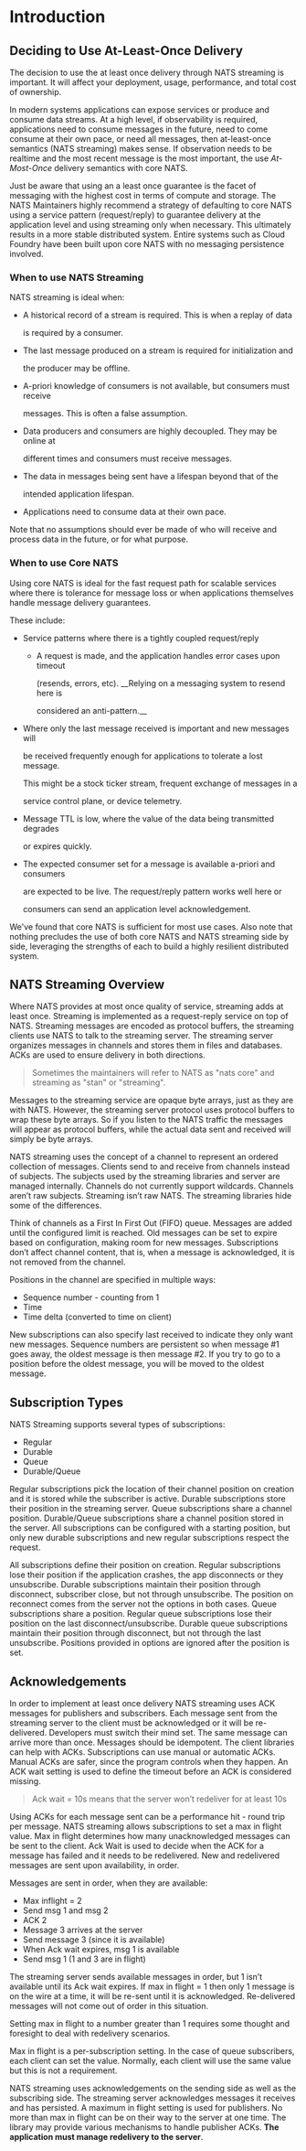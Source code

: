 # Introduction

## Deciding to Use At-Least-Once Delivery

The decision to use the at least once delivery through NATS streaming is important. It will affect your deployment, usage, performance, and total cost of ownership.

In modern systems applications can expose services or produce and consume data streams. At a high level, if observability is required, applications need to consume messages in the future, need to come consume at their own pace, or need all messages, then at-least-once semantics \(NATS streaming\) makes sense. If observation needs to be realtime and the most recent message is the most important, the use _At-Most-Once_ delivery semantics with core NATS.

Just be aware that using an a least once guarantee is the facet of messaging with the highest cost in terms of compute and storage. The NATS Maintainers highly recommend a strategy of defaulting to core NATS using a service pattern \(request/reply\) to guarantee delivery at the application level and using streaming only when necessary. This ultimately results in a more stable distributed system. Entire systems such as Cloud Foundry have been built upon core NATS with no messaging persistence involved.

### When to use NATS Streaming

NATS streaming is ideal when:

* A historical record of a stream is required.  This is when a replay of data

  is required by a consumer.

* The last message produced on a stream is required for initialization and

  the producer may be offline.

* A-priori knowledge of consumers is not available, but consumers must receive

  messages.  This is often a false assumption.

* Data producers and consumers are highly decoupled.  They may be online at

  different times and consumers must receive messages.

* The data in messages being sent have a lifespan beyond that of the

  intended application lifespan.

* Applications need to consume data at their own pace.

Note that no assumptions should ever be made of who will receive and process data in the future, or for what purpose.

### When to use Core NATS

Using core NATS is ideal for the fast request path for scalable services where there is tolerance for message loss or when applications themselves handle message delivery guarantees.

These include:

* Service patterns where there is a tightly coupled request/reply
  * A request is made, and the application handles error cases upon timeout

    \(resends, errors, etc\).  \_\_Relying on a messaging system to resend here is

    considered an anti-pattern.\_\_
* Where only the last message received is important and new messages will

  be received frequently enough for applications to tolerate a lost message.

  This might be a stock ticker stream, frequent exchange of messages in a

  service control plane, or device telemetry.

* Message TTL is low, where the value of the data being transmitted degrades

  or expires quickly.

* The expected consumer set for a message is available a-priori and consumers

  are expected to be live.  The request/reply pattern works well here or

  consumers can send an application level acknowledgement.

We've found that core NATS is sufficient for most use cases. Also note that nothing precludes the use of both core NATS and NATS streaming side by side, leveraging the strengths of each to build a highly resilient distributed system.

## NATS Streaming Overview

Where NATS provides at most once quality of service, streaming adds at least once. Streaming is implemented as a request-reply service on top of NATS. Streaming messages are encoded as protocol buffers, the streaming clients use NATS to talk to the streaming server. The streaming server organizes messages in channels and stores them in files and databases. ACKs are used to ensure delivery in both directions.

> Sometimes the maintainers will refer to NATS as "nats core" and streaming as "stan" or "streaming".

Messages to the streaming service are opaque byte arrays, just as they are with NATS. However, the streaming server protocol uses protocol buffers to wrap these byte arrays. So if you listen to the NATS traffic the messages will appear as protocol buffers, while the actual data sent and received will simply be byte arrays.

NATS streaming uses the concept of a channel to represent an ordered collection of messages. Clients send to and receive from channels instead of subjects. The subjects used by the streaming libraries and server are managed internally. Channels do not currently support wildcards. Channels aren’t raw subjects. Streaming isn’t raw NATS. The streaming libraries hide some of the differences.

Think of channels as a First In First Out \(FIFO\) queue. Messages are added until the configured limit is reached. Old messages can be set to expire based on configuration, making room for new messages. Subscriptions don’t affect channel content, that is, when a message is acknowledged, it is not removed from the channel.

Positions in the channel are specified in multiple ways:

* Sequence number - counting from 1
* Time
* Time delta \(converted to time on client\)

New subscriptions can also specify last received to indicate they only want new messages. Sequence numbers are persistent so when message \#1 goes away, the oldest message is then message \#2. If you try to go to a position before the oldest message, you will be moved to the oldest message.

## Subscription Types

NATS Streaming supports several types of subscriptions:

* Regular
* Durable
* Queue
* Durable/Queue

Regular subscriptions pick the location of their channel position on creation and it is stored while the subscriber is active. Durable subscriptions store their position in the streaming server. Queue subscriptions share a channel position. Durable/Queue subscriptions share a channel position stored in the server. All subscriptions can be configured with a starting position, but only new durable subscriptions and new regular subscriptions respect the request.

All subscriptions define their position on creation. Regular subscriptions lose their position if the application crashes, the app disconnects or they unsubscribe. Durable subscriptions maintain their position through disconnect, subscriber close, but not through unsubscribe. The position on reconnect comes from the server not the options in both cases. Queue subscriptions share a position. Regular queue subscriptions lose their position on the last disconnect/unsubscribe. Durable queue subscriptions maintain their position through disconnect, but not through the last unsubscribe. Positions provided in options are ignored after the position is set.

## Acknowledgements

In order to implement at least once delivery NATS streaming uses ACK messages for publishers and subscribers. Each message sent from the streaming server to the client must be acknowledged or it will be re-delivered. Developers must switch their mind set. The same message can arrive more than once. Messages should be idempotent. The client libraries can help with ACKs. Subscriptions can use manual or automatic ACKs. Manual ACKs are safer, since the program controls when they happen. An ACK wait setting is used to define the timeout before an ACK is considered missing.

> Ack wait = 10s means that the server won’t redeliver for at least 10s

Using ACKs for each message sent can be a performance hit - round trip per message. NATS streaming allows subscriptions to set a max in flight value. Max in flight determines how many unacknowledged messages can be sent to the client. Ack Wait is used to decide when the ACK for a message has failed and it needs to be redelivered. New and redelivered messages are sent upon availability, in order.

Messages are sent in order, when they are available:

* Max inflight = 2
* Send msg 1 and msg 2
* ACK 2
* Message 3 arrives at the server
* Send message 3 \(since it is available\)
* When Ack wait expires, msg 1 is available
* Send msg 1 \(1 and 3 are in flight\)

The streaming server sends available messages in order, but 1 isn’t available until its Ack wait expires. If max in flight = 1 then only 1 message is on the wire at a time, it will be re-sent until it is acknowledged. Re-delivered messages will not come out of order in this situation.

Setting max in flight to a number greater than 1 requires some thought and foresight to deal with redelivery scenarios.

Max in flight is a per-subscription setting. In the case of queue subscribers, each client can set the value. Normally, each client will use the same value but this is not a requirement.

NATS streaming uses acknowledgements on the sending side as well as the subscribing side. The streaming server acknowledges messages it receives and has persisted. A maximum in flight setting is used for publishers. No more than max in flight can be on their way to the server at one time. The library may provide various mechanisms to handle publisher ACKs. **The application must manage redelivery to the server**.

